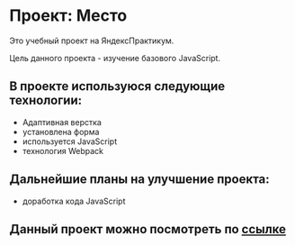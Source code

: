 # Проект: Место

Это учебный проект на ЯндексПрактикум. 

Цель данного проекта - изучение базового JavaScript.

## В проекте используюся следующие технологии:

* Адаптивная верстка
* установлена форма
* используется JavaScript
* технология Webpack

## Дальнейшие планы на улучшение проекта:
- доработка кода JavaScript

## Данный проект можно поcмотреть по [ссылке](https://alina777ps.github.io/mesto)

